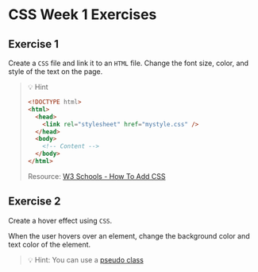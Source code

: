 # CSS Week 1 Exercises

## Exercise 1

Create a `CSS` file and link it to an `HTML` file.
Change the font size, color, and style of the text on the page.

> 💡 Hint
>
> ```html
> <!DOCTYPE html>
> <html>
>   <head>
>     <link rel="stylesheet" href="mystyle.css" />
>   </head>
>   <body>
>     <!-- Content -->
>   </body>
> </html>
> ```
>
> Resource: [W3 Schools - How To Add CSS](https://www.w3schools.com/css/css_howto.asp)

## Exercise 2

Create a hover effect using `CSS`.

When the user hovers over an element, change the background color and text color of the element.

> 💡 Hint: You can use a [pseudo class](https://www.google.com/search?q=pseudo+class "Google Search")

